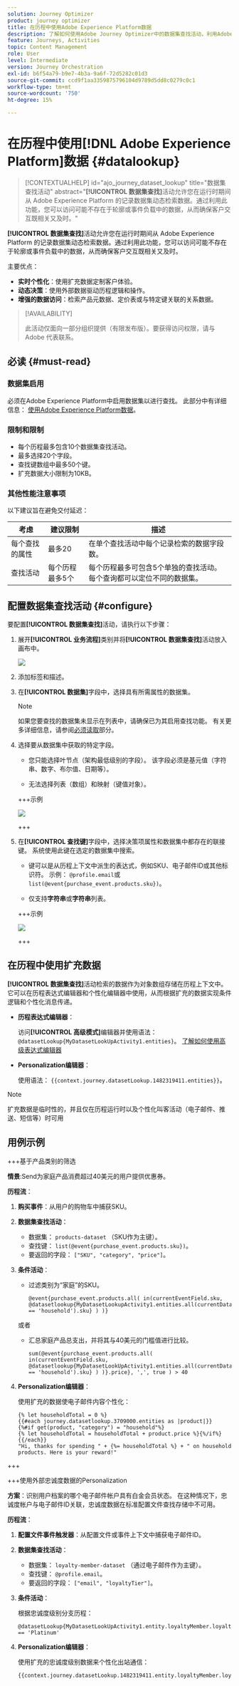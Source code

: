 ```yaml
---
solution: Journey Optimizer
product: journey optimizer
title: 在历程中使用Adobe Experience Platform数据
description: 了解如何使用Adobe Journey Optimizer中的数据集查找活动，利用Adobe Experience Platform中的外部数据扩充客户历程。
feature: Journeys, Activities
topic: Content Management
role: User
level: Intermediate
version: Journey Orchestration
exl-id: b6f54a79-b9e7-4b3a-9a6f-72d5282c01d3
source-git-commit: ccd9f1aa3359875796104d9789d5dd8c0279c0c1
workflow-type: tm+mt
source-wordcount: '750'
ht-degree: 15%

---
```


# 在历程中使用[!DNL Adobe Experience Platform]数据 {#datalookup}

>[!CONTEXTUALHELP]
>id="ajo_journey_dataset_lookup"
>title="数据集查找活动"
>abstract="**[!UICONTROL 数据集查找]**&#x200B;活动允许您在运行时期间从 Adobe Experience Platform 的记录数据集动态检索数据。通过利用此功能，您可以访问可能不存在于轮廓或事件负载中的数据，从而确保客户交互既相关又及时。"

**[!UICONTROL 数据集查找]**&#x200B;活动允许您在运行时期间从 Adobe Experience Platform 的记录数据集动态检索数据。通过利用此功能，您可以访问可能不存在于轮廓或事件负载中的数据，从而确保客户交互既相关又及时。

主要优点：

* **实时个性化**：使用扩充数据定制客户体验。
* **动态决策**：使用外部数据驱动历程逻辑和操作。
* **增强的数据访问**：检索产品元数据、定价表或与特定键关联的关系数据。

>[!AVAILABILITY]
>
>此活动仅面向一部分组织提供（有限发布版）。要获得访问权限，请与 Adobe 代表联系。

## 必读 {#must-read}

### 数据集启用

必须在Adobe Experience Platform中启用数据集以进行查找。 此部分中有详细信息： [使用Adobe Experience Platform数据](../data/lookup-aep-data.md)。

### 限制和限制

* 每个历程最多包含10个数据集查找活动。
* 最多选择20个字段。
* 查找键数组中最多50个键。
* 扩充数据大小限制为10KB。

### 其他性能注意事项

以下建议旨在避免交付延迟：

| 考虑 | 建议限制 | 描述 |
| ------- | ------- | ------- |
| 每个查找的属性 | 最多20 | 在单个查找活动中每个记录检索的数据字段数。 |
| 查找活动 | 每个历程最多5个 | 每个历程最多可包含5个单独的查找活动。 每个查询都可以定位不同的数据集。 |

## 配置数据集查找活动 {#configure}

要配置&#x200B;**[!UICONTROL 数据集查找]**&#x200B;活动，请执行以下步骤：

1. 展开&#x200B;**[!UICONTROL 业务流程]**&#x200B;类别并将&#x200B;**[!UICONTROL 数据集查找]**&#x200B;活动放入画布中。

   ![](assets/aep-data-activity.png)

1. 添加标签和描述。

1. 在&#x200B;**[!UICONTROL 数据集]**&#x200B;字段中，选择具有所需属性的数据集。

   >[!NOTE]
   >
   >如果您要查找的数据集未显示在列表中，请确保已为其启用查找功能。 有关更多详细信息，请参阅[必须读取](#must-read)部分。

1. 选择要从数据集中获取的特定字段。

   * 您只能选择叶节点（架构最低级别的字段）。 该字段必须是基元值（字符串、数字、布尔值、日期等）。

   * 无法选择列表（数组）和映射（键值对象）。

   +++示例

   ![](assets/aep-data-leaf-primitive.png)

   +++

1. 在&#x200B;**[!UICONTROL 查找键]**&#x200B;字段中，选择决策项属性和数据集中都存在的联接键。 系统使用此键在选定的数据集中搜索。

   * 键可以是从历程上下文中派生的表达式，例如SKU、电子邮件ID或其他标识符。 示例： `@profile.email`或`list(@event{purchase_event.products.sku})`。

   * 仅支持&#x200B;**字符串**&#x200B;或&#x200B;**字符串**&#x200B;列表。

   +++示例

   ![](assets/aep-data-strings.png)

   +++

## 在历程中使用扩充数据

**[!UICONTROL 数据集查找]**&#x200B;活动检索的数据作为对象数组存储在历程上下文中。 它可以在历程表达式编辑器和个性化编辑器中使用，从而根据扩充的数据实现条件逻辑和个性化消息传递。

* **历程表达式编辑器**：

  访问&#x200B;**[!UICONTROL 高级模式]**&#x200B;编辑器并使用语法： `@datasetLookup{MyDatasetLookUpActivity1.entities}`。 [了解如何使用高级表达式编辑器](../building-journeys/expression/expressionadvanced.md)

* **Personalization编辑器**：

  使用语法： `{{context.journey.datasetLookup.1482319411.entities}}`。

>[!NOTE]
>
>扩充数据是临时性的，并且仅在历程运行时以及个性化叫客活动（电子邮件、推送、短信等）时可用

## 用例示例

+++基于产品类别的筛选

**情景**:Send&#x200B;为家庭产品消费超过40美元的用户提供优惠券。

**历程流**：

1. **购买事件**：从用户的购物车中捕获SKU。

1. **数据集查找活动**：

   * 数据集： `products-dataset` （SKU作为主键）。
   * 查找键： `list(@event{purchase_event.products.sku})`。
   * 要返回的字段： `["SKU", "category", "price"]`。

1. **条件活动**：

   * 过滤类别为“家庭”的SKU。

     ```
     @event{purchase_event.products.all( in(currentEventField.sku, @datasetlookup{MyDatasetLookupActivity1.entities.all(currentDatasetLookupField.category == 'household').sku} ) )} 
     ```

   或者

   * 汇总家庭产品总支出，并将其与40美元的门槛值进行比较。

     ```
     sum(@event{purchase_event.products.all( in(currentEventField.sku, @datasetlookup{MyDatasetLookUpActivity1.entities.all(currentDatasetLookupField.category == 'household').sku} ) )}.price}, ',', true ) > 40
     ```

1. **Personalization编辑器**：

   使用扩充的数据使电子邮件内容个性化：

   ```
   {% let householdTotal = 0 %}
   {{#each journey.datasetlookup.3709000.entities as |product|}}
   {%#if get(product, "category") = "household"%}
   {% let householdTotal = householdTotal + product.price %}{%/if%}
   {{/each}}
   "Hi, thanks for spending " + {%= householdTotal %} + " on household products. Here is your reward!"
   ```

+++

+++使用外部忠诚度数据的Personalization

**方案**：识别用户档案的哪个电子邮件帐户具有白金会员状态。 在这种情况下，忠诚度帐户与电子邮件ID关联，忠诚度数据在标准配置文件查找存储中不可用。

**历程流**：

1. **配置文件事件触发器**：从配置文件或事件上下文中捕获电子邮件ID。

1. **数据集查找活动**：
   * 数据集： `loyalty-member-dataset` （通过电子邮件作为主键）。
   * 查找键： `@profile.email`。
   * 要返回的字段： `["email", "loyaltyTier"]`。

1. **条件活动**：

   根据忠诚度级别分支历程：

   ```
   @datasetLookup{MyDatasetLookUpActivity1.entity.loyaltyMember.loyaltyTier} == 'Platinum'
   ```

1. **Personalization编辑器**：

   使用扩充的忠诚度级别数据来个性化出站通信：

   ```
   {{context.journey.datasetLookup.1482319411.entity.loyaltyMember.loyaltyTier}}
   ```
